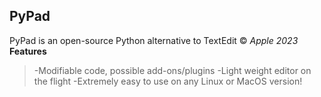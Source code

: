 
## PyPad

PyPad is an open-source Python alternative to TextEdit © *Apple 2023*  
**Features**  
> -Modifiable code, possible add-ons/plugins
> -Light weight editor on the flight
> -Extremely easy to use on any Linux or MacOS version!  
